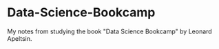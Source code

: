 # Data-Science-Bookcamp
My notes from studying the book "Data Science Bookcamp" by Leonard Apeltsin.
